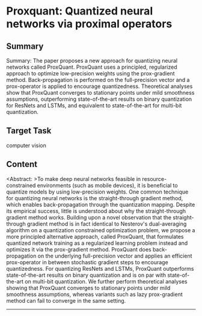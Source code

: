 # Proxquant: Quantized neural networks via proximal operators

## Summary

Summary: The paper proposes a new approach for quantizing neural networks called ProxQuant. ProxQuant uses a principled, regularized approach to optimize low-precision weights using the prox-gradient method. Back-propagation is performed on the full-precision vector and a prox-operator is applied to encourage quantizedness. Theoretical analyses show that ProxQuant converges to stationary points under mild smoothness assumptions, outperforming state-of-the-art results on binary quantization for ResNets and LSTMs, and equivalent to state-of-the-art for multi-bit quantization.


## Target Task

computer vision

## Content

<Abstract: >To make deep neural networks feasible in resource-constrained environments (such as mobile devices), it is beneficial to quantize models by using low-precision weights. One common technique for quantizing neural networks is the straight-through gradient method, which enables back-propagation through the quantization mapping. Despite its empirical success, little is understood about why the straight-through gradient method works. Building upon a novel observation that the straight-through gradient method is in fact identical to Nesterov's dual-averaging algorithm on a quantization constrained optimization problem, we propose a more principled alternative approach, called ProxQuant, that formulates quantized network training as a regularized learning problem instead and optimizes it via the prox-gradient method. ProxQuant does back-propagation on the underlying full-precision vector and applies an efficient prox-operator in between stochastic gradient steps to encourage quantizedness. For quantizing ResNets and LSTMs, ProxQuant outperforms state-of-the-art results on binary quantization and is on par with state-of-the-art on multi-bit quantization. We further perform theoretical analyses showing that ProxQuant converges to stationary points under mild smoothness assumptions, whereas variants such as lazy prox-gradient method can fail to converge in the same setting.



---


